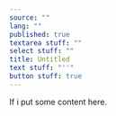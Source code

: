 ```yaml
---
source: ""
lang: ""
published: true
textarea stuff: ""
select stuff: ""
title: Untitled
text stuff: "''"
button stuff: true
---
```

If i put some content here.
